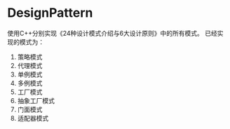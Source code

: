 ﻿# DesignPattern
使用C++分别实现《24种设计模式介绍与6大设计原则》中的所有模式。
已经实现的模式为：  
1. 策略模式  
2. 代理模式  
3. 单例模式  
4. 多例模式   
5. 工厂模式   
6. 抽象工厂模式    
7. 门面模式   
8. 适配器模式
